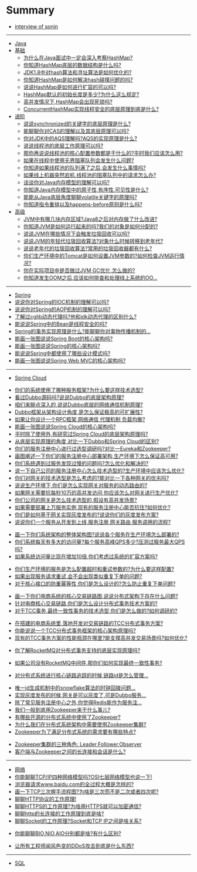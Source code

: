 # Summary

 * [interview of sonin](README.md)

---

* [Java](/pages/Java/README.md)
 * [基础](/pages/Java/base/README.md)
   * [为什么在Java面试中一定会深入考察HashMap?](/pages/Java/base/1266003510067986476.md)
   * [你知道HashMap底层的数据结构是什么吗?](/pages/Java/base/1266003510239952957.md)
   * [JDK1.8中对hash算法和寻址算法是如何优化的?](/pages/Java/base/1266003510374170667.md)
   * [你知道HashMap是如何解决hash碰撞问题的吗?](/pages/Java/base/1266003510550331466.md)
   * [说说HashMap是如何进行扩容的可以吗?](/pages/Java/base/1266003510697132063.md)
   * [HashMap默认的初始长度是多少?为什么这么规定?](/pages/Java/base/1266003510818766945.md)
   * [高并发情况下,HashMap会出现死锁吗?](/pages/Java/base/1266003510948790365.md)
   * [ConcurrentHashMap实现线程安全的底层原理到底是什么?](/pages/Java/base/1266003511787651113.md)
   <!-- * [BAT面试官为什么都喜欢问并发编程的问题?]() -->
 * [进阶](/pages/Java/advance/README.md)
   * [说说synchronized的关键字的底层原理是什么?](/pages/Java/advance/1266003511150116913.md)
   <!-- * [深入讲解synchronized,CAS的说明(深入到硬核级别)]() -->
   * [能聊聊你对CAS的理解以及其底层原理可以吗?](/pages/Java/advance/1266003511292723238.md)
   * [你对JDK中的AQS理解吗?AQS的实现原理是什么?](/pages/Java/advance/1266003511913480288.md)
   * [说说线程池的底层工作原理可以吗?](/pages/Java/advance/1266003512047697966.md)
   * [那你再说说线程池的核心配置参数都是干什么的?平时我们应该怎么用?](/pages/Java/advance/1266003512169332821.md)
   * [如果在线程中使用无界阻塞队列会发生什么问题?](/pages/Java/advance/1266003512362270766.md)
   * [你知道如果线程池的队列满了之后,会发生什么事情吗?](/pages/Java/advance/1266003512504877152.md)
   * [如果线上机器突然宕机,线程池的阻塞队列中的请求怎么办?](/pages/Java/advance/1266003512655872046.md)
   * [谈谈你对Java内存模型的理解可以吗?](/pages/Java/advance/1266003512857198645.md)
   * [你知道Java内存模型中的原子性,有序性,可见性是什么?](/pages/Java/advance/1266003512966250566.md)
   * [能能从Java底层角度聊聊volatile关键字的原理吗?](/pages/Java/advance/1266003513092079621.md)
   <!-- [再谈原子性: Java规范规定所有变量写操作都是原子的]() -->
   <!-- * [深入讲解volatile关键字的说明]() -->
   * [你知道指令重排以及happens-before原则是什么吗?](/pages/Java/advance/1266003513297600516.md)
   <!-- * [volatile底层是如何基于内存屏障保证可见性和有序性的?]() -->
   <!-- * [](关于后续深入硬件级讲解volatile,synchronized,CAS底...) -->
   <!-- [32位Java虚拟机中的long和double变量写操作为何不是原子...]() -->
   <!-- [volatile原来还可以保证long和double变量写操作的原子性]()-->
   <!-- [到底有哪些操作在Java规范中是不保证原子性的呢?]() -->
   <!-- [synchronized锁同时对原子性,可见性，以及有序性的保证]() -->
   <!-- [深入分析synchronized是如何通过加锁保证原子性的?]() -->
   <!-- [synchronized是如何使用内存屏障保证可见性和有序性的?]() -->
   <!-- [再看volatile关键字对原子性,可见性以及有序性的保证]() -->
 * [高级](/pages/Java/senior/README.md)
   * [JVM中有哪几块内存区域?Java8之后对内存做了什么改进?](/pages/Java/senior/1266003515533164602.md)
   * [你知道JVM是如何运行起来的吗?我们的对象是如何分配的?](/pages/Java/senior/1266003515960983567.md)
   * [说说JVM在哪些情况下会触发垃圾回收可以吗?](/pages/Java/senior/1266003516292333626.md)
   * [说说JVM的年轻代垃圾回收算法?对象什么时候转移到老年代?](/pages/Java/senior/1266003516485271593.md)
   * [说说老年代的垃圾回收算法?常用的垃圾回收器都有什么?](/pages/Java/senior/1266003516749512749.md)
   * [你们生产环境中的Tomcat是如何设置JVM参数的?如何检查JVM运行情况?](/pages/Java/senior/1266003516866953280.md)
   * [你在实际项目中是否做过JVM GC优化,怎么做的?](/pages/Java/senior/1266003516984393818.md)
   * [你知道发生OOM之后,应该如何排查和处理线上系统的OO...](/pages/Java/senior/1266003517114417182.md)
   <!-- * [线上服务CPU100%了!该怎么排查,定位和解决?]() -->
   <!-- * [线上机器的一个进程用kill命令杀不死该怎么办?磁盘空间快...]() -->
   <!-- * [可见性涉及的底层硬件概念: 寄存器,高速缓存,写缓存...]() -->
   <!-- * [深入探秘有序性: Java程序运行过程中发生指令重排的几个...]() -->
   <!-- * [JIT编译器对创建对象的指令重排以及double check单例实践]() -->
   <!-- * [现代处理器为了提升性能的指令乱序和猜测执行的机制!]() -->
   <!-- * [高速缓存和写缓存器的内存重排造成的视觉假象]() -->
   <!-- * [高速缓存的数据结构: 拉链散列表,缓存条目以及地址解码...]() -->
   <!-- * [结合硬件级别的缓存数据结构深入分析缓存一致性协议...]() -->
   <!-- * [采用写缓冲器和无效队列优化MESI协议的实现性能]() -->
   <!-- * [硬件层面的MESI协议会如何引发有序性和可见性的问题?]() -->
   <!-- * [内存屏障在硬件层面的实现原理以及如何解决各种问题]() -->
   <!-- * [在复杂的硬件模型之上的Java内存模型是如何大幅简化...]() -->
   <!-- * [面试的时候是如何从内存屏障,硬件层面的原理来震慑面试...]() -->
   <!-- * [Java虚拟机对锁的优化: 锁消除,锁粗化,偏向锁,自旋锁...]() -->
   <!-- * [再来看看CAS是如何基于MESI协议在底层硬件层面实现...]() -->
   <!-- * [能说说你对堆外内存的理解吗?堆外内存的优势在哪里?]() -->
   <!-- * [JDK是如何对堆外内存进行分配和回收的?会发生堆外内存...]() -->
   <!-- * [如何不使用零拷贝技术,普通的IO操作在OS层面是如何执...]() -->
   <!-- * [听说过mmap吗?内存映射技术为什么可以提升IO性能?]() -->
   <!-- * [零拷贝技术到底是什么,他是如何提升IO性能的?]() -->
   
---

* [Spring](/pages/Spring/README.md)
 * [说说你对Spring的IOC机制的理解可以吗?](/pages/Spring/1266003513490538513.md)
 * [说说你对Spring的AOP机制的理解可以吗?](/pages/Spring/1266003513670893618.md)
 * [了解过cglib动态代理吗?他和jdk动态代理的区别什么?](/pages/Spring/1266003513821888530.md)
 * [能说说Spring中的Bean是线程安全的吗?](/pages/Spring/1266003513964494868.md)
 * [Spring的事务实现原理是什么?能聊聊你对事物传播机制的...](/pages/Spring/1266003514161627157.md)
 * [能画一张图说说Spring Boot的核心架构吗?](/pages/Spring/1266003514312622174.md)
 * [能画一张图说说Spring的核心架构吗?](/pages/Spring/1266003514547503179.md)
 * [能说说Spring中都使用了哪些设计模式吗?](/pages/Spring/1266003514706886713.md)
 * [能画一张图说说Spring Web MVC的核心架构吗?](/pages/Spring/1266003514803355688.md)
 
---

* [Spring Cloud](/pages/SpringCloud/README.md)
 <!-- * [你们公司用的Dubbo?那你再额外说说Spring Cloud的核...]() -->
 <!-- * [基于Dubbo和Spring Cloud分别搭建一个电商系统来快速体...]() -->
 * [你们的系统使用了哪种服务框架?为什么要这样技术选型?](/pages/SpringCloud/1266003503914942509.md)
 * [看过Dubbo源码吗?说说Dubbo的底层架构原理?](/pages/SpringCloud/1266003504225320982.md)
 * [咱们来聊点深入的,说说Dubbo底层的网络通信机制原理?](/pages/SpringCloud/1266003504359538773.md)
 * [Dubbo框架从架构设计角度,是怎么保证极高的可扩展性?](/pages/SpringCloud/1266003504476979219.md)
 * [如果让你设计一个RPC框架,网络通信 代理机制 负载均衡?](/pages/SpringCloud/1266003504686694408.md)
 * [能画一张图说说Spring Cloud的核心架构吗?](/pages/SpringCloud/1266003504686694508.md)
 * [平时除了使用外,有研究过Spring Cloud的底层架构原理吗?](/pages/SpringCloud/1266003504770580518.md)
 * [从底层实现原理的角度,对比一下Dubbo和Spring Cloud的区别?](/pages/SpringCloud/1266003505043210273.md)
 * [你们的服务注册中心进行过选型调研吗?对比一Eureka和Zookeeper?](/pages/SpringCloud/1266003505391337531.md)
 * [画图阐述一下你们的服务注册中心部署架构,生产环境下怎么保证高可用?](/pages/SpringCloud/1266003505634607158.md)
 * [你们系统遇到过服务发现过慢的问题吗?怎么优化和解决的?](/pages/SpringCloud/1266003505915625504.md)
 * [说一下自己公司的服务注册中心怎么技术选型的?生产环境中应该怎么优化?](/pages/SpringCloud/1266003506066620430.md)
 * [你们对网关的技术选型是怎么考虑的?能对比一下各种网关的优劣吗?](/pages/SpringCloud/1266003506205032504.md)
 * [说说生产环境下,你们是怎么实现网关对服务的动态路由的?](/pages/SpringCloud/1266003506511216704.md)
 * [如果网关需要抗每秒10万的高并发访问,你应该怎么对网关进行生产优化?](/pages/SpringCloud/1266003506809012225.md)
 * [你们公司的网关是怎么技术选型的,假设有高并发场景?](/pages/SpringCloud/1266003506968395844.md)
 * [如果需要部署上万服务实例,现有的服务注册中心能否抗住?如何优化?](/pages/SpringCloud/1266003507165528135.md)
 * [你们是如何基于网关实现灰度发布的?说说你们的灰度发布方案?](/pages/SpringCloud/1266003507534626867.md)
 * [说说你们一个服务从开发到上线,服务注册 网关路由 服务调用的流程?](/pages/SpringCloud/1266003507681427533.md)
 <!-- * [看看你们公司的服务注册中心能否支撑上万服务实例...]() -->
 * [画一下你们系统架构的整体架构图?说说各个服务在生产环境怎么部署的?](/pages/SpringCloud/1266003507773702201.md)
 * [你们系统每天有多大的访问量?每个服务高峰QPS多少?压测过服务最大QPS吗?](/pages/SpringCloud/1266003507886948414.md)
 * [如果系统访问量比现在增加10倍,你们考虑过系统的扩容方案吗?](/pages/SpringCloud/1266003508033749072.md)
 <!-- * [独立画出自己系统的生产环境部署架构图,梳理系统和服务...]() -->
 * [你们生产环境的服务是怎么配置超时和重试参数的?为什么要这样配置?](/pages/SpringCloud/1266003508155383820.md)
 * [如果出现服务请求重试,会不会出现类似重复下单的问题?](/pages/SpringCloud/1266003508289601556.md)
 * [对于核心接口的防重幂等性,你们是怎么设计的?怎么防止重复下单问题?](/pages/SpringCloud/1266003508415430739.md)
 <!-- * [看看自己系统的接口有没有设计幂等性方案?如...]() -->
 * [画一下你们电商系统的核心交易链路图,说说分布式架构下存在什么问题?](/pages/SpringCloud/1266003508566425662.md)
 * [针对电商核心交易链路,你们是怎么设计分布式事务技术方案的?](/pages/SpringCloud/1266003508725809155.md)
 * [对于TCC事务,最终一致性事务的技术选型,你们是怎么做的?如何调研的?](/pages/SpringCloud/1266003508860026894.md)
 <!-- * [你们公司的核心链路是否有事务问题?分布式事务方...]() -->
 * [在搭建的电商系统里,落地开发对交易链路的TCC分布式事务方案?](/pages/SpringCloud/1266003509036187661.md)
 * [你能说说一个TCC分布式事务框架的核心架构原理吗?](/pages/SpringCloud/1266003509468201025.md)
 * [现有的TCC事务方案的性能瓶颈在哪里?能支撑高并发交易场景吗?如何优化?](/pages/SpringCloud/1266003509602418771.md)
 <!--* [如果对自己的系统核心链路落地TCC事物,应该如何...]() -->
 * [你了解RocketMQ对分布式事务支持的底层实现原理吗?](/pages/SpringCloud/1266003509698887696.md)
 <!--* [在搭建好的电商系统里,如何基于RocketMQ最终一致性事务?]() -->
 * [如果公司没有RocketMQ中间件,那你们如何实现最终一致性事务?](/pages/SpringCloud/1266003509891825709.md)
 <!-- * [如果对自己的系统落地最终一致性事务,如何落地实...]() -->
 <!-- * [你们生产系统中有哪个业务场景是需要使用分布式锁的?为什...]() -->
 <!-- * [你们是用哪个开源框架实现的Redis分布式锁?说说其核...]() -->
 <!-- * [如果Redis是集群部署的,那么集群故障时分布式锁还有效...]() -->
 <!-- * [自己梳理出来Redis分布式锁的生产环境问题解决方案!]() -->
 <!-- * [如果要实现Zookeeper分布式锁,一般用哪个开源框架?核...]() -->
 <!-- * [对于ZooKeeper的羊群效应,分布式锁实现应该如何优...]() -->
 <!-- * [如果遇到Zookeeper脑裂问题,分布式锁应该如何保证健壮...]() -->
 <!-- * [自己梳理出来ZooKeeper分布式锁的生产问题...]() -->
 <!-- * [在搭建好的电商系统中,落地开发分布式保证库存数据准...]() -->
 <!-- * [你们的分布式锁做过高并发优化吗?能扛下每秒上万并发...]() -->
 <!-- * [淘宝和京东的库存是怎么实现的?能不能不用分布式锁实现...]() -->
 <!-- * [自己系统的分布式锁在高并发场景下应该如何优化?]() -->
 <!-- * [在分布式架构中, Zuul网关是如何防止网络攻击的?]() -->
 <!-- * [Netty的架构原理图能画一下吗,他是如何体现Reactor架...]() -->
 <!-- * [你们的分布式系统是如何进行链路监控的?都监控什么?]() -->
 * [对分布式系统进行核心链路追踪的时候,链路id是怎么管理...](/pages/SpringCloud/1266003520390168640.md)
 <!-- * [聊过两阶段提交了,那么分布式事务三阶段提交的思想能说...]() -->
 * [唯一id生成机制中的snowflake算法的时钟回拨问题...](/pages/SpringCloud/1266003520717324352.md)
 * [实现灰度发布的时候,网关是可以灰度了,可是Dubbo服务...](/pages/SpringCloud/1266003520981565524.md)
 * [除了常见服务注册中心之外,你觉得Redis能作为服务注...](/pages/SpringCloud/1266003521241612302.md)
 * [我们一般到底用Zookeeper来干什么事儿?](/pages/SpringCloud/1266003521409384470.md)
 * [有哪些开源的分布式系统中使用了Zookeeper?](/pages/SpringCloud/1266003521564573786.md)
 * [为什么我们在分布式系统架构中需要使用Zookeeper集群?](/pages/SpringCloud/1266003521728151639.md)
 * [Zookeeper为了满足分布式系统的需求要有哪些特点?](/pages/SpringCloud/1266003521937866845.md)
 <!-- * [为了满足分布式系统的需求,Zookeeper的架构设计有哪...]() -->
 * [Zookeeper集群的三种角色: Leader,Follower,Observer](/pages/SpringCloud/1266003522118221855.md)
 * [客户端与Zookeeper之间的长连接和会话是什么?](/pages/SpringCloud/1266003522411823194.md)
 
---

* [网络](/pages/Network/README.md)
 * [你能聊聊TCP/IP四种网络模型吗?OSI七层网络模型也说一下!](/pages/Network/1266003517290577997.md)
 * [浏览器请求www.baidu.com的全过程大概是怎样的?](/pages/Network/1266003517642899552.md)
 * [画一下TCP三次握手流程图?为啥是三次而不是二次或者四次呢?](/pages/Network/1266003518020386883.md)
 * [聊聊HTTP协议的工作原理!](/pages/Network/1266003518125244420.md)
 * [聊聊HTTPS的工作原理?为啥用HTTPS就可以加密通信?](/pages/Network/1266003518389485581.md)
 * [聊聊http的长连接的工作原理到底是啥?](/pages/Network/1266003518746001443.md)
 * [聊聊Socket的工作原理?Socket和TCP IP之间是啥关系?](/pages/Network/1266003518951522362.md)
 <!-- * [进程之间是如何通信的?线程间又如何切换的?]() -->
 * [你能聊聊BIO,NIO,AIO分别都是啥?有什么区别?](/pages/Network/1266003519102517325.md)
 <!-- * [能不能说说一般黑客常用的XSS网络攻击的原理是什么?]() -->
 <!-- * [听说过CSRF攻击吗?你知道他背后的原理是什么吗?]() -->
 <!-- * [如果你们的系统允许用户上传文件,可能会遭到什么样的黑...]() -->
 * [让所有工程师闻风色变的DDoS攻击到底是什么东西?](/pages/Network/1266003520100761655.md)
 <!-- * [基于SYN Flood模式的DDoS攻击,背后的原理是什么呢?]() -->
 <!-- * [再来看看基于DNS Query Flood和HTTP Flood的DDoS攻击]() -->
 <!-- * [一个对技术有追求的面试官,是怎么深挖网络与IO的面试...]() -->
 
 ---
 
* [SQL](/pages/Sql/README.md)
  <!-- *[MYSQL,MyISAM和InnoDB存储引擎的区别是啥?]() -->
  <!-- * [聊聊MySQL的索引实现原理?各种索引你们平时都怎么用...]() -->
  <!-- * [你能说说事务的几个特性是啥?有哪几种隔离级别?]() -->
  <!-- * [你能说说MySQL数据库锁的实现原理吗?如果死锁了咋办?]() -->
  <!-- * [MySQL的SQL调优一般都有哪些手段?你们一般怎么做?]() -->
  <!-- * [能不能说说我们经常听到的SQL注入攻击背后的原理是什...]() -->
 
